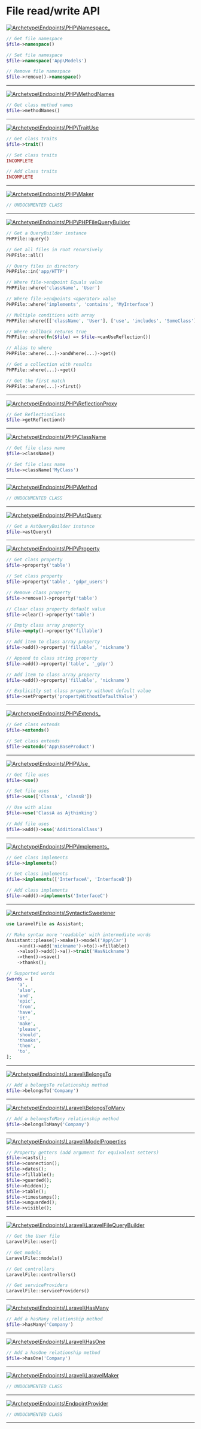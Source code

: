 # File read/write API

<a href='https://github.com/ajthinking/archetype/blob/master/src/Endpoints/PHP/Namespace_.php'>![Archetype\Endpoints\PHP\Namespace_](https://img.shields.io/badge/-Archetype\Endpoints\PHP\Namespace_-blue)</a>
```php
// Get file namespace
$file->namespace()

// Set file namespace
$file->namespace('App\Models')

// Remove file namespace
$file->remove()->namespace()
```
<hr>

<a href='https://github.com/ajthinking/archetype/blob/master/src/Endpoints/PHP/MethodNames.php'>![Archetype\Endpoints\PHP\MethodNames](https://img.shields.io/badge/-Archetype\Endpoints\PHP\MethodNames-blue)</a>
```php
// Get class method names
$file->methodNames()
```
<hr>

<a href='https://github.com/ajthinking/archetype/blob/master/src/Endpoints/PHP/TraitUse.php'>![Archetype\Endpoints\PHP\TraitUse](https://img.shields.io/badge/-Archetype\Endpoints\PHP\TraitUse-blue)</a>
```php
// Get class traits
$file->trait()

// Set class traits
INCOMPLETE

// Add class traits
INCOMPLETE
```
<hr>

<a href='https://github.com/ajthinking/archetype/blob/master/src/Endpoints/PHP/Maker.php'>![Archetype\Endpoints\PHP\Maker](https://img.shields.io/badge/-Archetype\Endpoints\PHP\Maker-blue)</a>
```php
// UNDOCUMENTED CLASS
```
<hr>

<a href='https://github.com/ajthinking/archetype/blob/master/src/Endpoints/PHP/PHPFileQueryBuilder.php'>![Archetype\Endpoints\PHP\PHPFileQueryBuilder](https://img.shields.io/badge/-Archetype\Endpoints\PHP\PHPFileQueryBuilder-blue)</a>
```php
// Get a QueryBuilder instance
PHPFile::query()

// Get all files in root recursively
PHPFile::all()

// Query files in directory
PHPFile::in('app/HTTP')

// Where file->endpoint Equals value
PHPFile::where('className', 'User')

// Where file->endpoints <operator> value
PHPFile::where('implements', 'contains', 'MyInterface')

// Multiple conditions with array
PHPFile::where([['className', 'User'], ['use', 'includes', 'SomeClass']])

// Where callback returns true
PHPFile::where(fn($file) => $file->canUseReflection())

// Alias to where
PHPFile::where(...)->andWhere(...)->get()

// Get a collection with results
PHPFile::where(...)->get()

// Get the first match
PHPFile::where(...)->first()
```
<hr>

<a href='https://github.com/ajthinking/archetype/blob/master/src/Endpoints/PHP/ReflectionProxy.php'>![Archetype\Endpoints\PHP\ReflectionProxy](https://img.shields.io/badge/-Archetype\Endpoints\PHP\ReflectionProxy-blue)</a>
```php
// Get ReflectionClass
$file->getReflection()
```
<hr>

<a href='https://github.com/ajthinking/archetype/blob/master/src/Endpoints/PHP/ClassName.php'>![Archetype\Endpoints\PHP\ClassName](https://img.shields.io/badge/-Archetype\Endpoints\PHP\ClassName-blue)</a>
```php
// Get file class name
$file->className()

// Set file class name
$file->className('MyClass')
```
<hr>

<a href='https://github.com/ajthinking/archetype/blob/master/src/Endpoints/PHP/Method.php'>![Archetype\Endpoints\PHP\Method](https://img.shields.io/badge/-Archetype\Endpoints\PHP\Method-blue)</a>
```php
// UNDOCUMENTED CLASS
```
<hr>

<a href='https://github.com/ajthinking/archetype/blob/master/src/Endpoints/PHP/AstQuery.php'>![Archetype\Endpoints\PHP\AstQuery](https://img.shields.io/badge/-Archetype\Endpoints\PHP\AstQuery-blue)</a>
```php
// Get a AstQueryBuilder instance
$file->astQuery()
```
<hr>

<a href='https://github.com/ajthinking/archetype/blob/master/src/Endpoints/PHP/Property.php'>![Archetype\Endpoints\PHP\Property](https://img.shields.io/badge/-Archetype\Endpoints\PHP\Property-blue)</a>
```php
// Get class property
$file->property('table')

// Set class property
$file->property('table', 'gdpr_users')

// Remove class property
$file->remove()->property('table')

// Clear class property default value
$file->clear()->property('table')

// Empty class array property
$file->empty()->property('fillable')

// Add item to class array property
$file->add()->property('fillable', 'nickname')

// Append to class string property
$file->add()->property('table', '_gdpr')

// Add item to class array property
$file->add()->property('fillable', 'nickname')

// Explicitly set class property without default value
$file->setProperty('propertyWithoutDefaultValue')
```
<hr>

<a href='https://github.com/ajthinking/archetype/blob/master/src/Endpoints/PHP/Extends_.php'>![Archetype\Endpoints\PHP\Extends_](https://img.shields.io/badge/-Archetype\Endpoints\PHP\Extends_-blue)</a>
```php
// Get class extends
$file->extends()

// Set class extends
$file->extends('App\BaseProduct')
```
<hr>

<a href='https://github.com/ajthinking/archetype/blob/master/src/Endpoints/PHP/Use_.php'>![Archetype\Endpoints\PHP\Use_](https://img.shields.io/badge/-Archetype\Endpoints\PHP\Use_-blue)</a>
```php
// Get file uses
$file->use()

// Set file uses
$file->use(['ClassA', 'classB'])

// Use with alias
$file->use('ClassA as Ajthinking')

// Add file uses
$file->add()->use('AdditionalClass')
```
<hr>

<a href='https://github.com/ajthinking/archetype/blob/master/src/Endpoints/PHP/Implements_.php'>![Archetype\Endpoints\PHP\Implements_](https://img.shields.io/badge/-Archetype\Endpoints\PHP\Implements_-blue)</a>
```php
// Get class implements
$file->implements()

// Set class implements
$file->implements(['InterfaceA', 'InterfaceB'])

// Add class implements
$file->add()->implements('InterfaceC')
```
<hr>

<a href='https://github.com/ajthinking/archetype/blob/master/src/Endpoints/SyntacticSweetener.php'>![Archetype\Endpoints\SyntacticSweetener](https://img.shields.io/badge/-Archetype\Endpoints\SyntacticSweetener-blue)</a>
```php
use LaravelFile as Assistant;

// Make syntax more 'readable' with intermediate words
Assistant::please()->make()->model('App\Car')
    ->and()->add('nickname')->to()->fillable()
    ->also()->add()->a()->trait('HasNickname')
    ->then()->save()
    ->thanks();

// Supported words
$words = [
    'a',
    'also',
    'and',
    'epic',
    'from',
    'have',
    'it',
    'make',
    'please',
    'should',
    'thanks',
    'then',
    'to',
];
```
<hr>

<a href='https://github.com/ajthinking/archetype/blob/master/src/Endpoints/Laravel/BelongsTo.php'>![Archetype\Endpoints\Laravel\BelongsTo](https://img.shields.io/badge/-Archetype\Endpoints\Laravel\BelongsTo-blue)</a>
```php
// Add a belongsTo relationship method
$file->belongsTo('Company')
```
<hr>

<a href='https://github.com/ajthinking/archetype/blob/master/src/Endpoints/Laravel/BelongsToMany.php'>![Archetype\Endpoints\Laravel\BelongsToMany](https://img.shields.io/badge/-Archetype\Endpoints\Laravel\BelongsToMany-blue)</a>
```php
// Add a belongsToMany relationship method
$file->belongsToMany('Company')
```
<hr>

<a href='https://github.com/ajthinking/archetype/blob/master/src/Endpoints/Laravel/ModelProperties.php'>![Archetype\Endpoints\Laravel\ModelProperties](https://img.shields.io/badge/-Archetype\Endpoints\Laravel\ModelProperties-blue)</a>
```php
// Property getters (add argument for equivalent setters)
$file->casts();
$file->connection();
$file->dates();
$file->fillable();
$file->guarded();
$file->hidden();
$file->table();
$file->timestamps();
$file->unguarded();
$file->visible();
```
<hr>

<a href='https://github.com/ajthinking/archetype/blob/master/src/Endpoints/Laravel/LaravelFileQueryBuilder.php'>![Archetype\Endpoints\Laravel\LaravelFileQueryBuilder](https://img.shields.io/badge/-Archetype\Endpoints\Laravel\LaravelFileQueryBuilder-blue)</a>
```php
// Get the User file
LaravelFile::user()

// Get models
LaravelFile::models()

// Get controllers
LaravelFile::controllers()

// Get serviceProviders
LaravelFile::serviceProviders()
```
<hr>

<a href='https://github.com/ajthinking/archetype/blob/master/src/Endpoints/Laravel/HasMany.php'>![Archetype\Endpoints\Laravel\HasMany](https://img.shields.io/badge/-Archetype\Endpoints\Laravel\HasMany-blue)</a>
```php
// Add a hasMany relationship method
$file->hasMany('Company')
```
<hr>

<a href='https://github.com/ajthinking/archetype/blob/master/src/Endpoints/Laravel/HasOne.php'>![Archetype\Endpoints\Laravel\HasOne](https://img.shields.io/badge/-Archetype\Endpoints\Laravel\HasOne-blue)</a>
```php
// Add a hasOne relationship method
$file->hasOne('Company')
```
<hr>

<a href='https://github.com/ajthinking/archetype/blob/master/src/Endpoints/Laravel/LaravelMaker.php'>![Archetype\Endpoints\Laravel\LaravelMaker](https://img.shields.io/badge/-Archetype\Endpoints\Laravel\LaravelMaker-blue)</a>
```php
// UNDOCUMENTED CLASS
```
<hr>

<a href='https://github.com/ajthinking/archetype/blob/master/src/Endpoints/EndpointProvider.php'>![Archetype\Endpoints\EndpointProvider](https://img.shields.io/badge/-Archetype\Endpoints\EndpointProvider-blue)</a>
```php
// UNDOCUMENTED CLASS
```
<hr>
